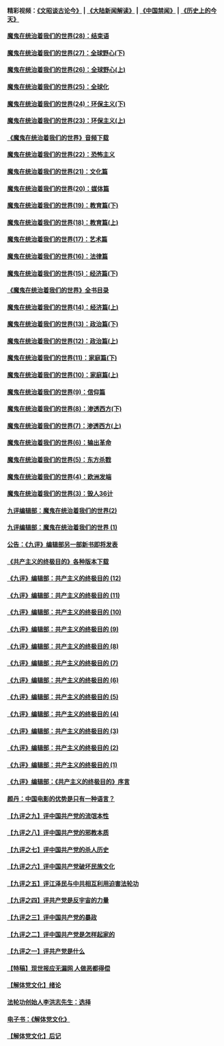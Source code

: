 #### 精彩视频：[《文昭谈古论今》](https://github.com/gfw-breaker/wenzhao/blob/master/README.md?t=01050030) | [《大陆新闻解读》](https://github.com/gfw-breaker/ntdtv-comedy/blob/master/README.md?t=01050030) | [《中国禁闻》](https://github.com/gfw-breaker/ntdtv-news/blob/master/README.md?t=01050030) | [《历史上的今天》](https://github.com/gfw-breaker/today-in-history/blob/master/README.md?t=01050030) 

#### [魔鬼在统治着我们的世界(28)：结束语](../pages/nsc422/n10936246.md?t=01050030) 

#### [魔鬼在统治着我们的世界(27)：全球野心(下)](../pages/nsc422/n10928319.md?t=01050030) 

#### [魔鬼在统治着我们的世界(26)：全球野心(上)](../pages/nsc422/n10900318.md?t=01050030) 

#### [魔鬼在统治着我们的世界(25)：全球化](../pages/nsc422/n10788205.md?t=01050030) 

#### [魔鬼在统治着我们的世界(24)：环保主义(下)](../pages/nsc422/n10695307.md?t=01050030) 

#### [魔鬼在统治着我们的世界(23)：环保主义(上)](../pages/nsc422/n10688613.md?t=01050030) 

#### [《魔鬼在统治着我们的世界》音频下载](../pages/nsc422/n10635553.md?t=01050030) 

#### [魔鬼在统治着我们的世界(22)：恐怖主义](../pages/nsc422/n10614727.md?t=01050030) 

#### [魔鬼在统治着我们的世界(21)：文化篇](../pages/nsc422/n10597706.md?t=01050030) 

#### [魔鬼在统治着我们的世界(20)：媒体篇](../pages/nsc422/n10586579.md?t=01050030) 

#### [魔鬼在统治着我们的世界(19)：教育篇(下)](../pages/nsc422/n10564808.md?t=01050030) 

#### [魔鬼在统治着我们的世界(18)：教育篇(上)](../pages/nsc422/n10526970.md?t=01050030) 

#### [魔鬼在统治着我们的世界(17)：艺术篇](../pages/nsc422/n10499093.md?t=01050030) 

#### [魔鬼在统治着我们的世界(16)：法律篇](../pages/nsc422/n10485969.md?t=01050030) 

#### [魔鬼在统治着我们的世界(15)：经济篇(下)](../pages/nsc422/n10469975.md?t=01050030) 

#### [《魔鬼在统治着我们的世界》全书目录](../pages/nsc422/n10464261.md?t=01050030) 

#### [魔鬼在统治着我们的世界(14)：经济篇(上)](../pages/nsc422/n10457370.md?t=01050030) 

#### [魔鬼在统治着我们的世界(13)：政治篇(下)](../pages/nsc422/n10448270.md?t=01050030) 

#### [魔鬼在统治着我们的世界(12)：政治篇(上)](../pages/nsc422/n10444576.md?t=01050030) 

#### [魔鬼在统治着我们的世界(11)：家庭篇(下)](../pages/nsc422/n10440961.md?t=01050030) 

#### [魔鬼在统治着我们的世界(10)：家庭篇(上)](../pages/nsc422/n10435448.md?t=01050030) 

#### [魔鬼在统治着我们的世界(9)：信仰篇](../pages/nsc422/n10432159.md?t=01050030) 

#### [魔鬼在统治着我们的世界(8)：渗透西方(下)](../pages/nsc422/n10429603.md?t=01050030) 

#### [魔鬼在统治着我们的世界(7)：渗透西方(上)](../pages/nsc422/n10426013.md?t=01050030) 

#### [魔鬼在统治着我们的世界(6)：输出革命](../pages/nsc422/n10421536.md?t=01050030) 

#### [魔鬼在统治着我们的世界(5)：东方杀戮](../pages/nsc422/n10417707.md?t=01050030) 

#### [魔鬼在统治着我们的世界(4)：欧洲发端](../pages/nsc422/n10414890.md?t=01050030) 

#### [魔鬼在统治着我们的世界(3)：毁人36计](../pages/nsc422/n10411583.md?t=01050030) 

#### [九评编辑部：魔鬼在统治着我们的世界(2)](../pages/nsc422/n10410036.md?t=01050030) 

#### [九评编辑部：魔鬼在统治着我们的世界 (1)](../pages/nsc422/n10406825.md?t=01050030) 

#### [公告：《九评》编辑部另一部新书即将发表](../pages/nsc422/n10405104.md?t=01050030) 

#### [《共产主义的终极目的》各种版本下载](../pages/nsc422/n10022138.md?t=01050030) 

#### [《九评》编辑部：共产主义的终极目的 (12)](../pages/nsc422/n9933272.md?t=01050030) 

#### [《九评》编辑部：共产主义的终极目的 (11)](../pages/nsc422/n9924973.md?t=01050030) 

#### [《九评》编辑部：共产主义的终极目的 (10)](../pages/nsc422/n9920883.md?t=01050030) 

#### [《九评》编辑部：共产主义的终极目的 (9)](../pages/nsc422/n9916363.md?t=01050030) 

#### [《九评》编辑部：共产主义的终极目的 (8)](../pages/nsc422/n9912488.md?t=01050030) 

#### [《九评》编辑部：共产主义的终极目的 (7)](../pages/nsc422/n9901176.md?t=01050030) 

#### [《九评》编辑部：共产主义的终极目的 (6)](../pages/nsc422/n9899359.md?t=01050030) 

#### [《九评》编辑部：共产主义的终极目的 (5)](../pages/nsc422/n9893174.md?t=01050030) 

#### [《九评》编辑部：共产主义的终极目的 (4)](../pages/nsc422/n9891246.md?t=01050030) 

#### [《九评》编辑部：共产主义的终极目的 (3)](../pages/nsc422/n9879879.md?t=01050030) 

#### [《九评》编辑部：共产主义的终极目的 (2)](../pages/nsc422/n9876205.md?t=01050030) 

#### [《九评》编辑部：共产主义的终极目的 (1)](../pages/nsc422/n9865857.md?t=01050030) 

#### [《九评》编辑部：《共产主义的终极目的》序言](../pages/nsc422/n9862666.md?t=01050030) 

#### [颜丹：中国电影的优势是只有一种语言？](../pages/nsc422/n9583062.md?t=01050030) 

#### [【九评之九】评中国共产党的流氓本性](../pages/nsc422/n737542.md?t=01050030) 

#### [【九评之八】评中国共产党的邪教本质](../pages/nsc422/n735942.md?t=01050030) 

#### [【九评之七】评中国共产党的杀人历史](../pages/nsc422/n733806.md?t=01050030) 

#### [【九评之六】评中国共产党破坏民族文化](../pages/nsc422/n731667.md?t=01050030) 

#### [【九评之五】评江泽民与中共相互利用迫害法轮功](../pages/nsc422/n730058.md?t=01050030) 

#### [【九评之四】评共产党是反宇宙的力量](../pages/nsc422/n727814.md?t=01050030) 

#### [【九评之三】评中国共产党的暴政](../pages/nsc422/n725597.md?t=01050030) 

#### [【九评之二】评中国共产党是怎样起家的](../pages/nsc422/n723946.md?t=01050030) 

#### [【九评之一】评共产党是什么](../pages/nsc422/n722529.md?t=01050030) 

#### [【特稿】现世报应无漏网 人做恶都得偿](../pages/nsc422/n4215167.md?t=01050030) 

#### [【解体党文化】绪论](../pages/nsc422/n1449356.md?t=01050030) 

#### [法轮功创始人李洪志先生：选择](../pages/nsc422/n3580738.md?t=01050030) 

#### [电子书：《解体党文化》](../pages/nsc422/n1573484.md?t=01050030) 

#### [【解体党文化】后记](../pages/nsc422/n1531999.md?t=01050030) 

